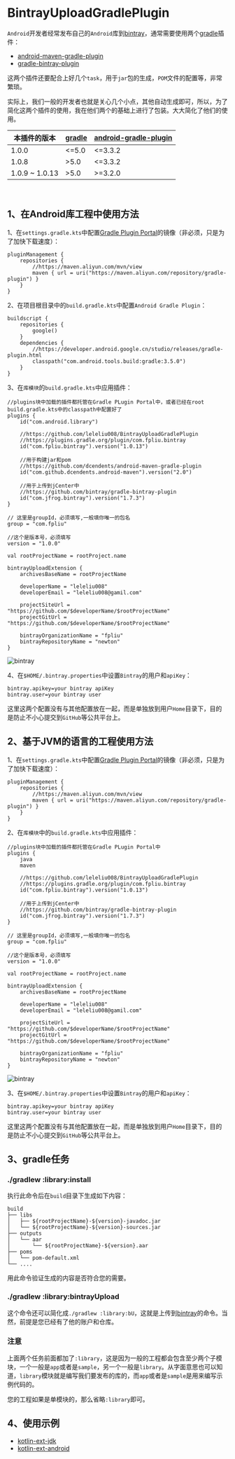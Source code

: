 # BintrayUploadGradlePlugin

`Android`开发者经常发布自己的`Android`库到[bintray](https://bintray.com/)，通常需要使用两个[gradle](http://blog.fpliu.com/it/software/gradle)插件：

- [android-maven-gradle-plugin](https://github.com/dcendents/android-maven-gradle-plugin)
- [gradle-bintray-plugin](https://github.com/bintray/gradle-bintray-plugin)

这两个插件还要配合上好几个`task`，用于`jar`包的生成，`POM`文件的配置等，非常繁琐。

实际上，我们一般的开发者也就是关心几个小点，其他自动生成即可，所以，为了简化这两个插件的使用，我在他们两个的基础上进行了包装。大大简化了他们的使用。

|本插件的版本|[gradle](https://gradle.org/releases)|[android-gradle-plugin](https://developer.android.com/studio/releases/gradle-plugin#updating-gradle)|
|-|-|-|
|1.0.0|<=5.0|<=3.3.2|
|1.0.8|>5.0|<=3.3.2|
|1.0.9 ~ 1.0.13|>5.0|>=3.2.0|
<br>

## 1、在Android库工程中使用方法

1、在`settings.gradle.kts`中配置[Gradle Plugin Portal](https://plugins.gradle.org)的镜像（非必须，只是为了加快下载速度）：
```
pluginManagement {
    repositories {
        //https://maven.aliyun.com/mvn/view
        maven { url = uri("https://maven.aliyun.com/repository/gradle-plugin") }
    }
}
```

2、在项目根目录中的`build.gradle.kts`中配置`Android Gradle Plugin`：
```
buildscript {
    repositories {
        google()
    }
    dependencies {
        //https://developer.android.google.cn/studio/releases/gradle-plugin.html
        classpath("com.android.tools.build:gradle:3.5.0")
    }
}
```


3、在`库模块`的`build.gradle.kts`中应用插件：
```
//plugins块中加载的插件都托管在Gradle PLugin Portal中，或者已经在root build.gradle.kts中的classpath中配置好了
plugins {
    id("com.android.library")
    
    //https://github.com/leleliu008/BintrayUploadGradlePlugin
    //https://plugins.gradle.org/plugin/com.fpliu.bintray
    id("com.fpliu.bintray").version("1.0.13")

    //用于构建jar和pom
    //https://github.com/dcendents/android-maven-gradle-plugin
    id("com.github.dcendents.android-maven").version("2.0")
        
    //用于上传到jCenter中
    //https://github.com/bintray/gradle-bintray-plugin
    id("com.jfrog.bintray").version("1.7.3")
}

// 这里是groupId，必须填写,一般填你唯一的包名
group = "com.fpliu"

//这个是版本号，必须填写
version = "1.0.0"

val rootProjectName = rootProject.name

bintrayUploadExtension {
    archivesBaseName = rootProjectName

    developerName = "leleliu008"
    developerEmail = "leleliu008@gamil.com"

    projectSiteUrl = "https://github.com/$developerName/$rootProjectName"
    projectGitUrl = "https://github.com/$developerName/$rootProjectName"

    bintrayOrganizationName = "fpliu"
    bintrayRepositoryName = "newton"
}
```
![bintray](bintray.png)


4、在`$HOME/.bintray.properties`中设置`Bintray`的用户和`apiKey`：
```
bintray.apikey=your bintray apiKey
bintray.user=your bintray user
```
这里这两个配置没有与其他配置放在一起，而是单独放到用户`Home`目录下，目的是防止不小心提交到`GitHub`等公共平台上。

## 2、基于JVM的语言的工程使用方法

1、在`settings.gradle.kts`中配置[Gradle Plugin Portal](https://plugins.gradle.org)的镜像（非必须，只是为了加快下载速度）：
```
pluginManagement {
    repositories {
        //https://maven.aliyun.com/mvn/view
        maven { url = uri("https://maven.aliyun.com/repository/gradle-plugin") }
    }
}
```

2、在`库模块`中的`build.gradle.kts`中应用插件：
```
//plugins块中加载的插件都托管在Gradle PLugin Portal中
plugins {
    java
    maven
    
    //https://github.com/leleliu008/BintrayUploadGradlePlugin
    //https://plugins.gradle.org/plugin/com.fpliu.bintray
    id("com.fpliu.bintray").version("1.0.13")

    //用于上传到jCenter中
    //https://github.com/bintray/gradle-bintray-plugin
    id("com.jfrog.bintray").version("1.7.3")
}

// 这里是groupId，必须填写,一般填你唯一的包名
group = "com.fpliu"

//这个是版本号，必须填写
version = "1.0.0"

val rootProjectName = rootProject.name

bintrayUploadExtension {
    archivesBaseName = rootProjectName

    developerName = "leleliu008"
    developerEmail = "leleliu008@gamil.com"

    projectSiteUrl = "https://github.com/$developerName/$rootProjectName"
    projectGitUrl = "https://github.com/$developerName/$rootProjectName"

    bintrayOrganizationName = "fpliu"
    bintrayRepositoryName = "newton"
}
```
![bintray](bintray.png)


3、在`$HOME/.bintray.properties`中设置`Bintray`的用户和`apiKey`：
```
bintray.apikey=your bintray apiKey
bintray.user=your bintray user
```
这里这两个配置没有与其他配置放在一起，而是单独放到用户`Home`目录下，目的是防止不小心提交到`GitHub`等公共平台上。

## 3、gradle任务

### ./gradlew :library:install
执行此命令后在`build`目录下生成如下内容：
```
build
├── libs
│   ├── ${rootProjectName}-${version}-javadoc.jar
│   └── ${rootProjectName}-${version}-sources.jar
├── outputs
│   └── aar
│       └── ${rootProjectName}-${version}.aar
├── poms
│   └── pom-default.xml
└── ....
```
用此命令验证生成的内容是否符合您的需要。


### ./gradlew :library:bintrayUpload
这个命令还可以简化成`./gradlew :library:bU`，这就是上传到[bintray](https://bintray.com/)的命令。当然，前提是您已经有了他的账户和仓库。

### 注意
上面两个任务前面都加了`:library`，这是因为一般的工程都会包含至少两个子模块，一个一般是`app`或者是`sample`，另一个一般是`library`。从字面意思也可以知道，`library`模块就是编写我们要发布的库的，而`app`或者是`sample`是用来编写示例代码的。

您的工程如果是单模块的，那么省略`:library`即可。

## 4、使用示例
- [kotlin-ext-jdk](https://github.com/leleliu008/kotlin-ext-jdk)
- [kotlin-ext-android](https://github.com/leleliu008/kotlin-ext-android)
